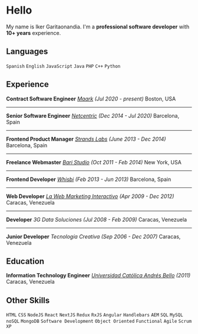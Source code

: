 # Hello

My name is Iker Garitaonandia. I'm a **professional software developer** with **10+ years** experience.

## Languages

`Spanish` `English` `JavaScript` `Java` `PHP` `C++` `Python`

## Experience

**Contract Software Engineer**
*[Maark][maark] (Jul 2020 - present)*
Boston, USA

---
**Senior Software Engineer**
*[Netcentric][3] (Dec 2014 - Jul 2020)*
Barcelona, Spain

---
**Frontend Product Manager**
*[Strands Labs][4] (June 2013 - Dec 2014)*
Barcelona, Spain

---
**Freelance Webmaster**
*[Bari Studio][5] (Oct 2011 - Feb 2014)*
New York, USA

---
**Frontend Developer**
*[Whisbi][6] (Feb 2013 - Jun 2013)*
Barcelona, Spain

---
**Web Developer**
*[La Web Marketing Interactivo][7] (Apr 2009 - Dec 2012)*
Caracas, Venezuela

---
**Developer**
*3G Data Soluciones (Jul 2008 - Feb 2009)*
Caracas, Venezuela

---
**Junior Developer**
*Tecnología Creativa (Sep 2006 - Dec 2007)*
Caracas, Venezuela

## Education
**Information Technology Engineer**
*[Universidad Católica Andrés Bello][2] (2011)*
Caracas, Venezuela

## Other Skills

`HTML` `CSS`  `NodeJS` `React` `NextJS` `Redux` `RxJS` `Angular` `Handlebars` `AEM` `SQL` `MySQL` `noSQL` `MongoDB` `Software Development` `Object Oriented` `Functional` `Agile` `Scrum` `XP`

[2]: https://www.ucab.edu.ve/
[maark]: https://maark.com
[3]: https://www.netcentric.biz/
[4]: https://strands.com/
[5]: http://www.thebaristudio.com/
[6]: https://www.whisbi.com/
[7]: https://www.lawebmercadeointeractivo.com/
